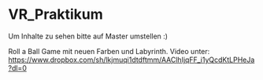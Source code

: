 # VR_Praktikum


Um Inhalte zu sehen bitte auf Master umstellen :) 

Roll a Ball Game mit neuen Farben und Labyrinth.
Video unter: https://www.dropbox.com/sh/lkjmuqi1dtdftmm/AAClhIjqFF_i1yQcdKtLPHeJa?dl=0
